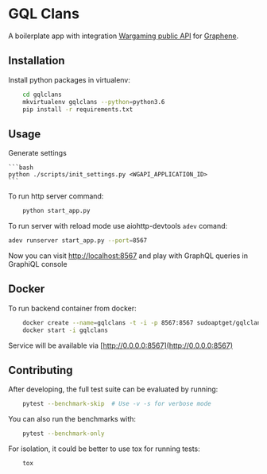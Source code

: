 # GQL Clans

A boilerplate app with integration [Wargaming public API](https://developers.wargaming.net/reference/) for [Graphene](http://graphene-python.org/).

## Installation

Install python packages in virtualenv:

```bash
    cd gqlclans
    mkvirtualenv gqlclans --python=python3.6
    pip install -r requirements.txt
```

## Usage

Generate settings

    ```bash
    python ./scripts/init_settings.py <WGAPI_APPLICATION_ID>
    ```

To run http server command:

```bash
    python start_app.py
```

To run server with reload mode use aiohttp-devtools `adev` comand:

```bash
adev runserver start_app.py --port=8567
```

Now you can visit [http://localhost:8567](http://localhost:8567) and play with GraphQL queries in GraphiQL console


## Docker

To run backend container from docker:

```bash
    docker create --name=gqlclans -t -i -p 8567:8567 sudoaptget/gqlclans:latest -e WGAPI_APPLICATION_ID=<WGAPI_APPLICATION_ID>
    docker start -i gqlclans
```

Service will be available via [http://0.0.0.0:8567](http://0.0.0.0:8567)


## Contributing
    
After developing, the full test suite can be evaluated by running:

```bash
    pytest --benchmark-skip  # Use -v -s for verbose mode
```
    
You can also run the benchmarks with:
    
```bash
    pytest --benchmark-only
```
    
For isolation, it could be better to use tox for running tests:

```bash
    tox
```